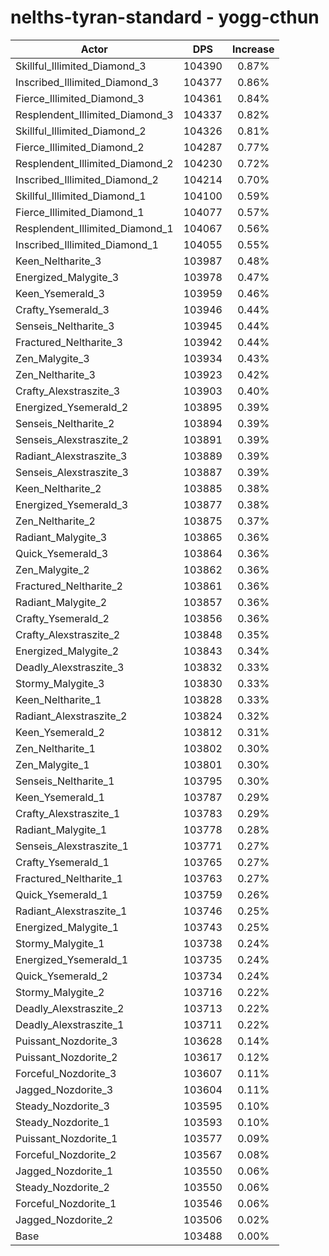 # nelths-tyran-standard - yogg-cthun
| Actor | DPS | Increase |
|---|:---:|:---:|
|Skillful_Illimited_Diamond_3|104390|0.87%|
|Inscribed_Illimited_Diamond_3|104377|0.86%|
|Fierce_Illimited_Diamond_3|104361|0.84%|
|Resplendent_Illimited_Diamond_3|104337|0.82%|
|Skillful_Illimited_Diamond_2|104326|0.81%|
|Fierce_Illimited_Diamond_2|104287|0.77%|
|Resplendent_Illimited_Diamond_2|104230|0.72%|
|Inscribed_Illimited_Diamond_2|104214|0.70%|
|Skillful_Illimited_Diamond_1|104100|0.59%|
|Fierce_Illimited_Diamond_1|104077|0.57%|
|Resplendent_Illimited_Diamond_1|104067|0.56%|
|Inscribed_Illimited_Diamond_1|104055|0.55%|
|Keen_Neltharite_3|103987|0.48%|
|Energized_Malygite_3|103978|0.47%|
|Keen_Ysemerald_3|103959|0.46%|
|Crafty_Ysemerald_3|103946|0.44%|
|Senseis_Neltharite_3|103945|0.44%|
|Fractured_Neltharite_3|103942|0.44%|
|Zen_Malygite_3|103934|0.43%|
|Zen_Neltharite_3|103923|0.42%|
|Crafty_Alexstraszite_3|103903|0.40%|
|Energized_Ysemerald_2|103895|0.39%|
|Senseis_Neltharite_2|103894|0.39%|
|Senseis_Alexstraszite_2|103891|0.39%|
|Radiant_Alexstraszite_3|103889|0.39%|
|Senseis_Alexstraszite_3|103887|0.39%|
|Keen_Neltharite_2|103885|0.38%|
|Energized_Ysemerald_3|103877|0.38%|
|Zen_Neltharite_2|103875|0.37%|
|Radiant_Malygite_3|103865|0.36%|
|Quick_Ysemerald_3|103864|0.36%|
|Zen_Malygite_2|103862|0.36%|
|Fractured_Neltharite_2|103861|0.36%|
|Radiant_Malygite_2|103857|0.36%|
|Crafty_Ysemerald_2|103856|0.36%|
|Crafty_Alexstraszite_2|103848|0.35%|
|Energized_Malygite_2|103843|0.34%|
|Deadly_Alexstraszite_3|103832|0.33%|
|Stormy_Malygite_3|103830|0.33%|
|Keen_Neltharite_1|103828|0.33%|
|Radiant_Alexstraszite_2|103824|0.32%|
|Keen_Ysemerald_2|103812|0.31%|
|Zen_Neltharite_1|103802|0.30%|
|Zen_Malygite_1|103801|0.30%|
|Senseis_Neltharite_1|103795|0.30%|
|Keen_Ysemerald_1|103787|0.29%|
|Crafty_Alexstraszite_1|103783|0.29%|
|Radiant_Malygite_1|103778|0.28%|
|Senseis_Alexstraszite_1|103771|0.27%|
|Crafty_Ysemerald_1|103765|0.27%|
|Fractured_Neltharite_1|103763|0.27%|
|Quick_Ysemerald_1|103759|0.26%|
|Radiant_Alexstraszite_1|103746|0.25%|
|Energized_Malygite_1|103743|0.25%|
|Stormy_Malygite_1|103738|0.24%|
|Energized_Ysemerald_1|103735|0.24%|
|Quick_Ysemerald_2|103734|0.24%|
|Stormy_Malygite_2|103716|0.22%|
|Deadly_Alexstraszite_2|103713|0.22%|
|Deadly_Alexstraszite_1|103711|0.22%|
|Puissant_Nozdorite_3|103628|0.14%|
|Puissant_Nozdorite_2|103617|0.12%|
|Forceful_Nozdorite_3|103607|0.11%|
|Jagged_Nozdorite_3|103604|0.11%|
|Steady_Nozdorite_3|103595|0.10%|
|Steady_Nozdorite_1|103593|0.10%|
|Puissant_Nozdorite_1|103577|0.09%|
|Forceful_Nozdorite_2|103567|0.08%|
|Jagged_Nozdorite_1|103550|0.06%|
|Steady_Nozdorite_2|103550|0.06%|
|Forceful_Nozdorite_1|103546|0.06%|
|Jagged_Nozdorite_2|103506|0.02%|
|Base|103488|0.00%|
